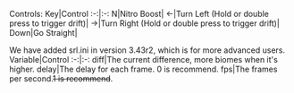Controls:
Key|Control
:-:|:-:
N|Nitro Boost|
<-|Turn Left (Hold or double press to trigger drift)|
->|Turn Right (Hold or double press to trigger drift)|
Down|Go Straight|

We have added srl.ini in version 3.43r2, which is for more advanced users. 
Variable|Control
:-:|:-:
diff|The current difference, more biomes when it's higher.
delay|The delay for each frame. 0 is recommend.
fps|The frames per second.~~1 is recommend~~.
